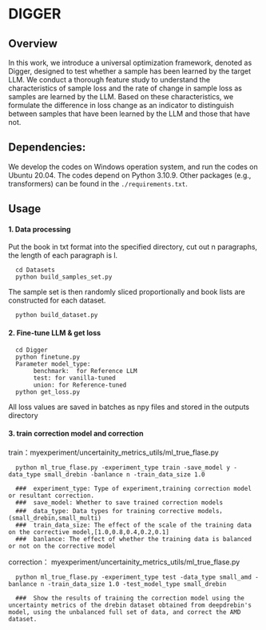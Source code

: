 # DIGGER

 
## Overview
In this work, we introduce a universal optimization framework, denoted as Digger, designed to test whether a sample has been learned by the target LLM. We conduct a thorough feature study to understand the characteristics of sample loss and the rate of change in sample loss as samples are learned by the LLM. Based on these characteristics, we formulate the difference in loss change as an indicator to distinguish between samples that have been learned by the LLM and those that have not.

## Dependencies:
We develop the codes on Windows operation system, and run the codes on Ubuntu 20.04. The codes depend on Python 3.10.9. Other packages (e.g., transformers) can be found in the `./requirements.txt`.

##  Usage
#### 1. Data processing
Put the book in txt format into the specified directory, cut out n paragraphs, the length of each paragraph is l.

      cd Datasets
      python build_samples_set.py
     
The sample set is then randomly sliced proportionally and book lists are constructed for each dataset.

      python build_dataset.py

#### 2. Fine-tune LLM & get loss


      cd Digger
      python finetune.py
      Parameter model_type: 
           benchmark:  for Reference LLM
           test: for vanilla-tuned
           union: for Reference-tuned
      python get_loss.py

All loss values are saved in batches as npy files and stored in the outputs directory

      

#### 3. train correction model and correction

train：myexperiment/uncertainity_metrics_utils/ml_true_flase.py

      python ml_true_flase.py -experiment_type train -save_model y -data_type small_drebin -banlance n -train_data_size 1.0
      
      ###  experiment_type: Type of experiment,training correction model or resultant correction.
      ###  save_model: Whether to save trained correction models
      ###  data_type: Data types for training corrective models，(small_drebin,small_multi)
      ###  train_data_size: The effect of the scale of the training data on the corrective model,[1.0,0.8,0.4,0.2,0.1]
      ###  banlance: The effect of whether the training data is balanced or not on the corrective model

correction： myexperiment/uncertainity_metrics_utils/ml_true_flase.py

      python ml_true_flase.py -experiment_type test -data_type small_amd -banlance n -train_data_size 1.0 -test_model_type small_drebin

      ###  Show the results of training the correction model using the uncertainty metrics of the drebin dataset obtained from deepdrebin's model, using the unbalanced full set of data, and correct the AMD dataset.
